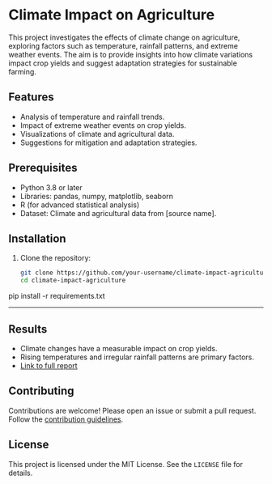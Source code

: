 # Climate Impact on Agriculture
This project investigates the effects of climate change on agriculture, exploring factors such as temperature, rainfall patterns, and extreme weather events. The aim is to provide insights into how climate variations impact crop yields and suggest adaptation strategies for sustainable farming.
## Features
- Analysis of temperature and rainfall trends.
- Impact of extreme weather events on crop yields.
- Visualizations of climate and agricultural data.
- Suggestions for mitigation and adaptation strategies.
## Prerequisites
- Python 3.8 or later
- Libraries: pandas, numpy, matplotlib, seaborn
- R (for advanced statistical analysis)
- Dataset: Climate and agricultural data from [source name].
## Installation
1. Clone the repository:
   ```bash
   git clone https://github.com/your-username/climate-impact-agriculture.git
   cd climate-impact-agriculture
pip install -r requirements.txt

---
## Results
- Climate changes have a measurable impact on crop yields.
- Rising temperatures and irregular rainfall patterns are primary factors.
- [Link to full report](docs/report.pdf)
## Contributing
Contributions are welcome! Please open an issue or submit a pull request. Follow the [contribution guidelines](CONTRIBUTING.md).
## License
This project is licensed under the MIT License. See the `LICENSE` file for details.

